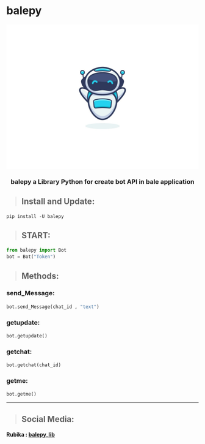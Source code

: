 # balepy
<img align="center" src="_storage_emulated_0_Android_data_app.rbmain.a_cache_-2147483648_-210769.jpg">

<h3 align="center"> balepy a Library Python for create bot API in bale application </h3>

> ## Install and Update:
```python
pip install -U balepy
```

> ## START:
```python
from balepy import Bot
bot = Bot("Token")
```

> ## Methods:
### send_Message:
```python
bot.send_Message(chat_id , "text")
```
### getupdate:
```python
bot.getupdate()
```
### getchat:
```python
bot.getchat(chat_id)
```
### getme:
```python
bot.getme()
```

<hr>

> ## Social Media:
#### Rubika : <a href="https://rubika.ir/balepy_lib">balepy_lib</a>

